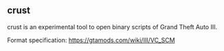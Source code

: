 ## crust

crust is an experimental tool to open binary scripts of Grand Theft Auto III.

Format specification: https://gtamods.com/wiki/III/VC_SCM
